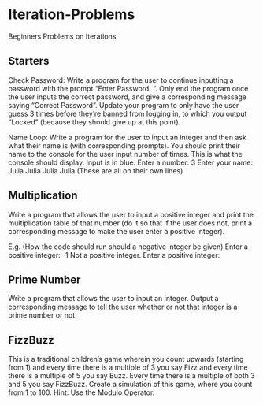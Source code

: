 # Iteration-Problems
Beginners Problems on Iterations

## Starters
Check Password:
Write a program for the user to continue inputting a password with the prompt “Enter Password: “. Only end the program once the user inputs the correct password, and give a corresponding message saying “Correct Password”.
Update your program to only have the user guess 3 times before they’re banned from logging in, to which you output “Locked” (because they should give up at this point). 

Name Loop:
Write a program for the user to input an integer and then ask what their name is (with corresponding prompts). You should print their name to the console for the user input number of times. 
This is what the console should display. Input is in blue.
Enter a number: 3
Enter your name: Julia
Julia
Julia
Julia
(These are all on their own lines)

## Multiplication
Write a program that allows the user to input a positive integer and print the multiplication table of that number (do it so that if the user does not, print a corresponding message to make the user enter a positive integer).

E.g. (How the code should run should a negative integer be given)
Enter a positive integer: -1
Not a positive integer. 
Enter a positive integer:

## Prime Number
Write a program that allows the user to input an integer. Output a corresponding message to tell the user whether or not that integer is a prime number or not.

## FizzBuzz
This is a traditional children’s game wherein you count upwards (starting from 1) and every time there is a multiple of 3 you say Fizz and every time there is a multiple of 5 you say Buzz. Every time there is a multiple of both 3 and 5 you say FizzBuzz.
Create a simulation of this game, where you count from 1 to 100. 
Hint: Use the Modulo Operator. 
